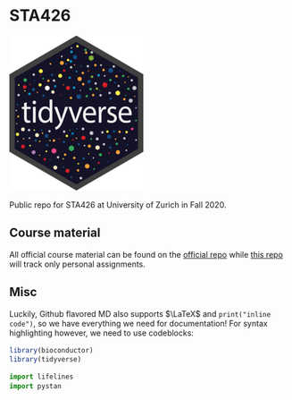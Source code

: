 # STA426
![Nice collection of packages](https://raw.githubusercontent.com/tidyverse/tidyverse/master/man/figures/logo.png)

Public repo for STA426 at University of Zurich in Fall 2020.

## Course material
All official course material can be found on the [official repo](https://github.com/sta426hs2020/) while [this repo](https://github.com/slightlier/STA426) will track only personal assignments.

## Misc
Luckily, Github flavored MD also supports $\LaTeX$ and `print("inline code")`, so we have everything we need for documentation! For syntax highlighting however, we need to use codeblocks:

```R
library(bioconductor)
library(tidyverse)
```

```py
import lifelines
import pystan
```
